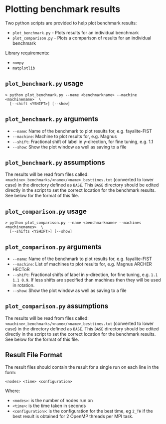 # Plotting benchmark results

Two python scripts are provided to help plot benchmark results:

- `plot_benchmark.py`  - Plots results for an individual benchmark
- `plot_comparison.py` - Plots a comparison of results for an individual benchmark

Library requirements:

- `numpy`
- `matplotlib`

## `plot_benchmark.py` usage

```shell
> python plot_benchmark.py --name <benchmarkname> --machine <machinename>  \
  [--shift <YSHIFT>] [--show]
```

## `plot_benchmark.py` arguments

- `--name`: Name of the benchmark to plot results for, e.g. fayalite-FIST
- `--machine`: Machine to plot results for, e.g. Magnus
- `--shift`: Fractional shift of label in y-direction, for fine tuning, e.g. 1.1
- `--show`: Show the plot window as well as saving to a file

## `plot_benchmark.py` assumptions

The results will be read from files called:
`<machine>_benchmarks/<name>/<name>_besttimes.txt`
(converted to lower case) in the directory defined as `BASE`.
This `BASE` directory should be edited directly in the script to set the
correct location for the benchmark results. See below for the format
of this file.

## `plot_comparison.py` usage

```shell
> python plot_comparison.py --name <benchmarkname> --machines <machinenames>  \
  [--shifts <YSHIFT>] [--show]
```

## `plot_comparison.py` arguments

- `--name`: Name of the benchmark to plot results for, e.g. fayalite-FIST
- `--machine`: List of machines to plot results for, e.g. Magnus ARCHER HECToR
- `--shift`: Fractional shifts of label in y-direction, for fine tuning,
  e.g. `1.1 1.1 0.9`.
  If less shifts are specified than machines then they will be used in rotation.
- `--show`: Show the plot window as well as saving to a file

## `plot_comparison.py` assumptions

The results will be read from files called:
`<machine>_benchmarks/<name>/<name>_besttimes.txt`
(converted to lower case) in the directory defined as `BASE`.
This `BASE` directory should be edited directly in the script to set the
correct location for the benchmark results. See below for the format
of this file.

## Result File Format

The result files should contain the result for a single run on each line in
the form:

```output
<nodes> <time> <configuration>
```

Where:

- `<nodes>`: is the number of nodes run on
- `<time>`: is the time taken in seconds
- `<configuration>`: is the configuration for the best time, eg `2_TH` if the
  best result is obtained for 2 OpenMP threads per MPI task.

